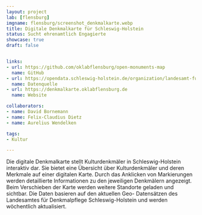 ```yaml
---
layout: project
lab: [flensburg]
imgname: flensburg/screenshot_denkmalkarte.webp
title: Digitale Denkmalkarte für Schleswig-Holstein
status: Sucht ehrenamtlich Engagierte
showcase: true
draft: false


links:
- url: https://github.com/oklabflensburg/open-monuments-map
  name: GitHub
- url: https://opendata.schleswig-holstein.de/organization/landesamt-fur-denkmalpflege
  name: Datenquelle
- url: https://denkmalkarte.oklabflensburg.de
  name: Website

collaborators:
- name: David Bornemann
- name: Felix-Claudius Dietz
- name: Aurelius Wendelken

tags:
- Kultur

---
```


Die digitale Denkmalkarte stellt Kulturdenkmäler in Schleswig-Holstein interaktiv dar. Sie bietet eine Übersicht über Kulturdenkmäler und deren Merkmale auf einer digitalen Karte. Durch das Anklicken von Markierungen werden detaillierte Informationen zu den jeweiligen Denkmälern angezeigt. Beim Verschieben der Karte werden weitere Standorte geladen und sichtbar. Die Daten basieren auf den aktuellen Geo- Datensätzen des Landesamtes für Denkmalpflege Schleswig-Holstein und werden wöchentlich aktualisiert.
